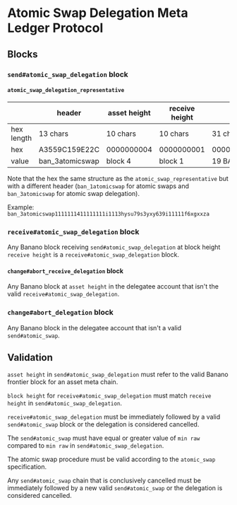 # Atomic Swap Delegation Meta Ledger Protocol

## Blocks

### `send#atomic_swap_delegation` block

#### `atomic_swap_delegation_representative`
|             | header          | asset height | receive height | min raw (inclusive)             |
| ----------- | --------------- | ------------ | -------------- | ------------------------------- |
| hex length  | 13 chars        | 10 chars     | 10 chars       | 31 chars                        |
| hex         | A3559C159E22C   | 0000000004   | 0000000001     | 0000017FB3B29F21F77C409E0000000 |
| value       | ban_3atomicswap | block 4      | block 1        | 19 BAN                          |

Note that the hex the same structure as the `atomic_swap_representative` but with a different header (`ban_1atomicswap` for atomic swaps and `ban_3atomicswap` for atomic swap delegation).

Example: `ban_3atomicswap1111111411111111i1113hysu79s3yxy639i11111f6xgxxza`


### `receive#atomic_swap_delegation` block

Any Banano block receiving `send#atomic_swap_delegation` at block height `receive height` is a `receive#atomic_swap_delegation` block.


#### `change#abort_receive_delegation` block

Any Banano block at `asset height` in the delegatee account that isn't the valid `receive#atomic_swap_delegation`.


### `change#abort_delegation` block

Any Banano block in the delegatee account that isn't a valid `send#atomic_swap`.


## Validation

`asset height` in `send#atomic_swap_delegation` must refer to the valid Banano frontier block for an asset meta chain.

`block height` for `receive#atomic_swap_delegation` must match `receive height` in `send#atomic_swap_delegation`.

`receive#atomic_swap_delegation` must be immediately followed by a valid `send#atomic_swap` block or the delegation is considered cancelled.

The `send#atomic_swap` must have equal or greater value of `min raw` compared to `min raw` in `send#atomic_swap_delegation`.

The atomic swap procedure must be valid according to the `atomic_swap` specification.

Any `send#atomic_swap` chain that is conclusively cancelled must be immediately followed by a new valid `send#atomic_swap` or the delegation is considered cancelled.
